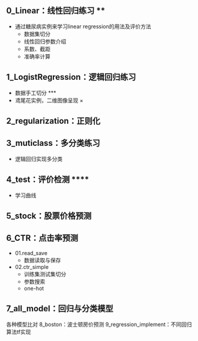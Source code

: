 ## 0_Linear：线性回归练习 **
- 通过糖尿病实例来学习linear regression的用法及评价方法
    - 数据集切分
    - 线性回归参数介绍
    - 系数、截距
    - 准确率计算

## 1_LogistRegression：逻辑回归练习
- 数据手工切分 ***
- 鸢尾花实例，二维图像呈现 ×
## 2_regularization：正则化

## 3_muticlass：多分类练习
- 逻辑回归实现多分类

## 4_test：评价检测 ****
- 学习曲线
## 5_stock：股票价格预测

## 6_CTR：点击率预测
- 01.read_save
    - 数据读取与保存
- 02.ctr_simple
    - 训练集测试集切分
    - 参数搜索
    - one-hot
## 7_all_model：回归与分类模型
各种模型比对
8_boston：波士顿房价预测
9_regression_implement：不同回归算法tf实现